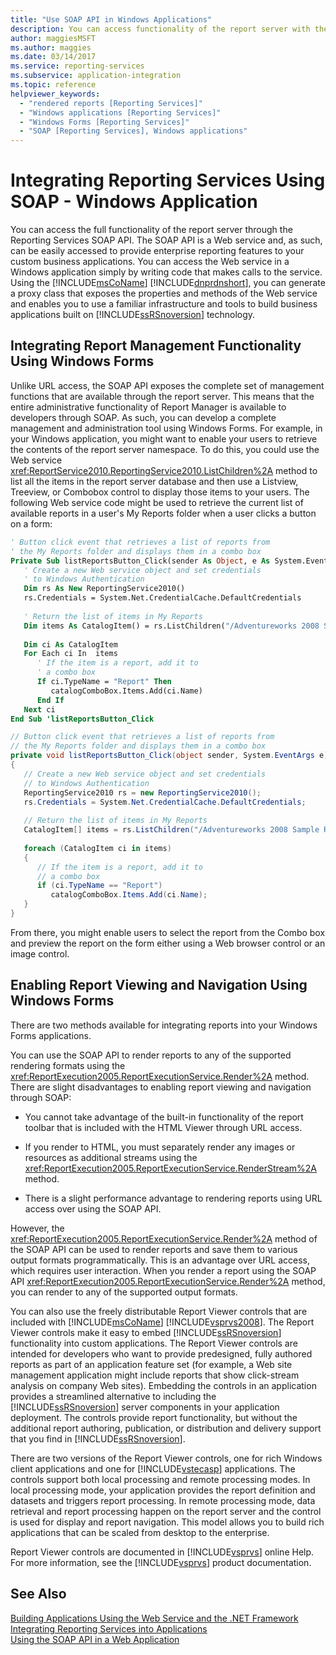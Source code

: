 ```yaml
---
title: "Use SOAP API in Windows Applications"
description: You can access functionality of the report server with the Reporting Services SOAP API. Access the Web service in a Windows app by making calls to the service.
author: maggiesMSFT
ms.author: maggies
ms.date: 03/14/2017
ms.service: reporting-services
ms.subservice: application-integration
ms.topic: reference
helpviewer_keywords:
  - "rendered reports [Reporting Services]"
  - "Windows applications [Reporting Services]"
  - "Windows Forms [Reporting Services]"
  - "SOAP [Reporting Services], Windows applications"
---
```

# Integrating Reporting Services Using SOAP - Windows Application
  You can access the full functionality of the report server through the Reporting Services SOAP API. The SOAP API is a Web service and, as such, can be easily accessed to provide enterprise reporting features to your custom business applications. You can access the Web service in a Windows application simply by writing code that makes calls to the service. Using the [!INCLUDE[msCoName](../../includes/msconame-md.md)] [!INCLUDE[dnprdnshort](../../includes/dnprdnshort-md.md)], you can generate a proxy class that exposes the properties and methods of the Web service and enables you to use a familiar infrastructure and tools to build business applications built on [!INCLUDE[ssRSnoversion](../../includes/ssrsnoversion-md.md)] technology.  
  
## Integrating Report Management Functionality Using Windows Forms  
 Unlike URL access, the SOAP API exposes the complete set of management functions that are available through the report server. This means that the entire administrative functionality of Report Manager is available to developers through SOAP. As such, you can develop a complete management and administration tool using Windows Forms. For example, in your Windows application, you might want to enable your users to retrieve the contents of the report server namespace. To do this, you could use the Web service <xref:ReportService2010.ReportingService2010.ListChildren%2A> method to list all the items in the report server database and then use a Listview, Treeview, or Combobox control to display those items to your users. The following Web service code might be used to retrieve the current list of available reports in a user's My Reports folder when a user clicks a button on a form:  
  
```vb  
' Button click event that retrieves a list of reports from  
' the My Reports folder and displays them in a combo box  
Private Sub listReportsButton_Click(sender As Object, e As System.EventArgs)  
   ' Create a new Web service object and set credentials  
   ' to Windows Authentication  
   Dim rs As New ReportingService2010()  
   rs.Credentials = System.Net.CredentialCache.DefaultCredentials  
  
   ' Return the list of items in My Reports  
   Dim items As CatalogItem() = rs.ListChildren("/Adventureworks 2008 Sample Reports", False)  
  
   Dim ci As CatalogItem  
   For Each ci In  items  
      ' If the item is a report, add it to   
      ' a combo box  
      If ci.TypeName = "Report" Then  
         catalogComboBox.Items.Add(ci.Name)  
      End If  
   Next ci  
End Sub 'listReportsButton_Click  
```  
  
```csharp  
// Button click event that retrieves a list of reports from  
// the My Reports folder and displays them in a combo box  
private void listReportsButton_Click(object sender, System.EventArgs e)  
{  
   // Create a new Web service object and set credentials  
   // to Windows Authentication  
   ReportingService2010 rs = new ReportingService2010();  
   rs.Credentials = System.Net.CredentialCache.DefaultCredentials;  
  
   // Return the list of items in My Reports  
   CatalogItem[] items = rs.ListChildren("/Adventureworks 2008 Sample Reports", false);  
  
   foreach (CatalogItem ci in items)  
   {  
      // If the item is a report, add it to   
      // a combo box  
      if (ci.TypeName == "Report")  
         catalogComboBox.Items.Add(ci.Name);  
   }  
}  
```  
  
 From there, you might enable users to select the report from the Combo box and preview the report on the form either using a Web browser control or an image control.  
  
## Enabling Report Viewing and Navigation Using Windows Forms  
 There are two methods available for integrating reports into your Windows Forms applications.  
  
 You can use the SOAP API to render reports to any of the supported rendering formats using the <xref:ReportExecution2005.ReportExecutionService.Render%2A> method. There are slight disadvantages to enabling report viewing and navigation through SOAP:  
  
-   You cannot take advantage of the built-in functionality of the report toolbar that is included with the HTML Viewer through URL access.  
  
-   If you render to HTML, you must separately render any images or resources as additional streams using the <xref:ReportExecution2005.ReportExecutionService.RenderStream%2A> method.  
  
-   There is a slight performance advantage to rendering reports using URL access over using the SOAP API.  
  
 However, the <xref:ReportExecution2005.ReportExecutionService.Render%2A> method of the SOAP API can be used to render reports and save them to various output formats programmatically. This is an advantage over URL access, which requires user interaction. When you render a report using the SOAP API <xref:ReportExecution2005.ReportExecutionService.Render%2A> method, you can render to any of the supported output formats.  
  
 You can also use the freely distributable Report Viewer controls that are included with [!INCLUDE[msCoName](../../includes/msconame-md.md)] [!INCLUDE[vsprvs2008](../../includes/vsprvs2008-md.md)]. The Report Viewer controls make it easy to embed [!INCLUDE[ssRSnoversion](../../includes/ssrsnoversion-md.md)] functionality into custom applications. The Report Viewer controls are intended for developers who want to provide predesigned, fully authored reports as part of an application feature set (for example, a Web site management application might include reports that show click-stream analysis on company Web sites). Embedding the controls in an application provides a streamlined alternative to including the [!INCLUDE[ssRSnoversion](../../includes/ssrsnoversion-md.md)] server components in your application deployment. The controls provide report functionality, but without the additional report authoring, publication, or distribution and delivery support that you find in [!INCLUDE[ssRSnoversion](../../includes/ssrsnoversion-md.md)].  
  
 There are two versions of the Report Viewer controls, one for rich Windows client applications and one for [!INCLUDE[vstecasp](../../includes/vstecasp-md.md)] applications. The controls support both local processing and remote processing modes. In local processing mode, your application provides the report definition and datasets and triggers report processing. In remote processing mode, data retrieval and report processing happen on the report server and the control is used for display and report navigation. This model allows you to build rich applications that can be scaled from desktop to the enterprise.  
  
 Report Viewer controls are documented in [!INCLUDE[vsprvs](../../includes/vsprvs-md.md)] online Help. For more information, see the [!INCLUDE[vsprvs](../../includes/vsprvs-md.md)] product documentation.  
  
## See Also  
 [Building Applications Using the Web Service and the .NET Framework](../../reporting-services/report-server-web-service/net-framework/building-applications-using-the-web-service-and-the-net-framework.md)   
 [Integrating Reporting Services into Applications](../../reporting-services/application-integration/integrating-reporting-services-into-applications.md)   
 [Using the SOAP API in a Web Application](../../reporting-services/application-integration/integrating-reporting-services-using-soap-web-application.md)  
  
  
